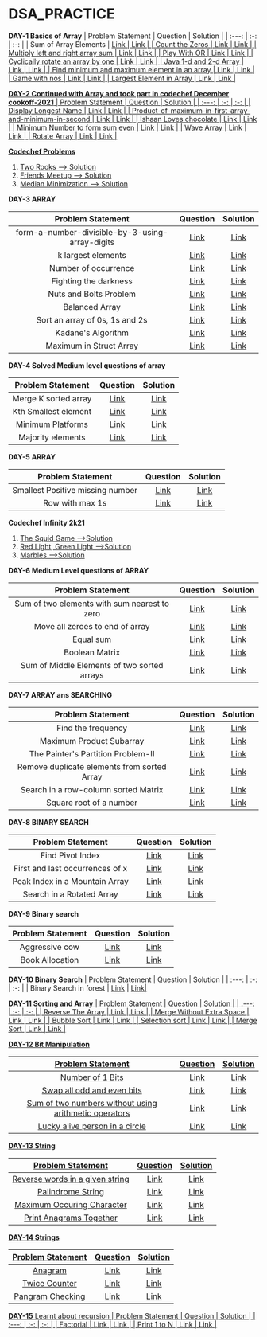 # DSA_PRACTICE
<B>DAY-1
  Basics of Array</B>
| Problem Statement | Question  | Solution  |
| :---:   | :-: | :-: |
| Sum of Array Elements | <a href="https://practice.geeksforgeeks.org/problems/sum-of-array-elements2502/1"> Link | <a href="https://github.com/Gneya/DSA_PRACTICE/blob/main/Array/sum_of_array.java"> Link  |
| Count the Zeros | <a href="https://practice.geeksforgeeks.org/problems/count-the-zeros2550/1"> Link | <a href="https://github.com/Gneya/DSA_PRACTICE/blob/main/Array/count_the_zeros.java"> Link  |
| Multiply left and right array sum | <a href="https://practice.geeksforgeeks.org/problems/multiply-left-and-right-array-sum1555/1"> Link | <a href="https://github.com/Gneya/DSA_PRACTICE/blob/main/Array/multiply_sum.java"> Link  |
| Play With OR | <a href="https://practice.geeksforgeeks.org/problems/play-with-or5515/1"> Link | <a href="https://github.com/Gneya/DSA_PRACTICE/blob/main/Array/play_with_or.java"> Link |
| Cyclically rotate an array by one | <a href="https://practice.geeksforgeeks.org/problems/cyclically-rotate-an-array-by-one2614/1"> Link | <a href="https://github.com/Gneya/DSA_PRACTICE/blob/main/Array/rotate_by_one.java"> Link |
| Java 1-d and 2-d Array | <a href="https://practice.geeksforgeeks.org/problems/java-1-d-and-2-d-array2952/1"> Link | <a href="https://github.com/Gneya/DSA_PRACTICE/blob/main/Array/array.java"> Link |
| Find minimum and maximum element in an array | <a href="https://practice.geeksforgeeks.org/problems/find-minimum-and-maximum-element-in-an-array4428/1"> Link | <a href="https://github.com/Gneya/DSA_PRACTICE/blob/main/Array/max_min_of_array.java"> Link |
| Game with nos | <a href="https://practice.geeksforgeeks.org/problems/game-with-nos3123/1"> Link | <a href="https://github.com/Gneya/DSA_PRACTICE/blob/main/Array/game_with_nos.java"> Link |
| Largest Element in Array | <a href="https://practice.geeksforgeeks.org/problems/largest-element-in-array4009/1"> Link | <a href="https://github.com/Gneya/DSA_PRACTICE/blob/main/Array/largest_in_array.java"> Link |
  
<B>DAY-2
  Continued with Array and took part in codechef December cookoff-2021</B>
  | Problem Statement | Question  | Solution  |
| :---:   | :-: | :-: |
| Display Longest Name | <a href="https://practice.geeksforgeeks.org/problems/display-longest-name0853/1"> Link | <a href="https://github.com/Gneya/DSA_PRACTICE/blob/main/Array/display_longest_name.java"> Link  |
 | Product-of-maximum-in-first-array-and-minimum-in-second | <a href="https://practice.geeksforgeeks.org/problems/product-of-maximum-in-first-array-and-minimum-in-second3943/1"> Link | <a href="https://github.com/Gneya/DSA_PRACTICE/blob/main/Array/product_of_maxmin.java"> Link  |
  | Ishaan Loves chocolate | <a href="https://practice.geeksforgeeks.org/problems/ishaan-loves-chocolates2156/1"> Link | <a href="https://github.com/Gneya/DSA_PRACTICE/blob/main/Array/ishan_loves_chocolate.java"> Link  |
  | Minimum Number to form sum even | <a href="https://practice.geeksforgeeks.org/problems/minimum-number-to-form-the-sum-even0326/1"> Link | <a href="https://github.com/Gneya/DSA_PRACTICE/blob/main/Array/form_sum.java"> Link  |
 | Wave Array | <a href="https://practice.geeksforgeeks.org/problems/wave-array-1587115621/1"> Link | <a href="https://github.com/Gneya/DSA_PRACTICE/blob/main/Array/wave_array.java"> Link  |
   | Rotate Array | <a href="https://practice.geeksforgeeks.org/problems/rotate-array-by-n-elements/0"> Link | <a href="https://github.com/Gneya/DSA_PRACTICE/blob/main/Array/rotate.java"> Link  |
  
  <B>Codechef Problems</B>
  <ol>
    <li><a href="https://www.codechef.com/COOK136C/problems/TWOROOKS">Two Rooks --> <a href="https://github.com/Gneya/DSA_PRACTICE/blob/main/codechef/two_rooks.java">Solution</li>
    <li><a href="https://www.codechef.com/COOK136C/problems/FRIMEET">Friends Meetup --> <a href="https://github.com/Gneya/DSA_PRACTICE/blob/main/codechef/friends_meetup.java">Solution</li>
    <li><a href="https://www.codechef.com/COOK136C/problems/MEDMIN">Median Minimization --> <a href="https://github.com/Gneya/DSA_PRACTICE/blob/main/codechef/median_minimization.java">Solution</a></li>
  </ol>
<b>DAY-3 ARRAY</b>
      
   | Problem Statement | Question  | Solution  |
| :---:   | :-: | :-: |
| form-a-number-divisible-by-3-using-array-digits | <a href="https://practice.geeksforgeeks.org/problems/form-a-number-divisible-by-3-using-array-digits0717/1"> Link | <a href="https://github.com/Gneya/DSA_PRACTICE/blob/main/Array/divsible_by_three.java"> Link  |
 | k largest elements  | <a href="https://practice.geeksforgeeks.org/problems/k-largest-elements4206/1"> Link | <a href="https://github.com/Gneya/DSA_PRACTICE/blob/main/Array/k_largest_elements.java"> Link  |
 | Number of occurrence  | <a href="https://practice.geeksforgeeks.org/problems/number-of-occurrence2259/1"> Link | <a href="https://github.com/Gneya/DSA_PRACTICE/blob/main/Array/number_of_occurrence.java"> Link  |
 | Fighting the darkness  | <a href="https://practice.geeksforgeeks.org/problems/fighting-the-darkness3949/1"> Link | <a href="https://github.com/Gneya/DSA_PRACTICE/blob/main/Array/fighting_the_darkness.java"> Link  |
 | Nuts and Bolts Problem  | <a href="https://practice.geeksforgeeks.org/problems/nuts-and-bolts-problem0431/1"> Link | <a href="https://github.com/Gneya/DSA_PRACTICE/blob/main/Array/nuts_and_bolts.java"> Link  |
 | Balanced Array  | <a href="https://practice.geeksforgeeks.org/problems/balanced-array07200720/1"> Link | <a href="https://github.com/Gneya/DSA_PRACTICE/blob/main/Array/balanced_array.java"> Link  |
 | Sort an array of 0s, 1s and 2s  | <a href="https://practice.geeksforgeeks.org/problems/sort-an-array-of-0s-1s-and-2s4231/1"> Link | <a href="https://github.com/Gneya/DSA_PRACTICE/blob/main/Array/sort_0_1_2.java"> Link  |
 | Kadane's Algorithm  | <a href="https://practice.geeksforgeeks.org/problems/kadanes-algorithm-1587115620/1"> Link | <a href="https://github.com/Gneya/DSA_PRACTICE/blob/main/Array/kadens_algorithm.java"> Link  |
 | Maximum in Struct Array  | <a href="https://practice.geeksforgeeks.org/problems/maximum-in-struct-array/1"> Link | <a href="https://github.com/Gneya/DSA_PRACTICE/blob/main/Array/maximum_in_struct_array.java"> Link  |

<b>DAY-4 Solved Medium level questions of array</b>
      
   | Problem Statement | Question  | Solution  |
| :---:   | :-: | :-: |
| Merge K sorted array | <a href="https://practice.geeksforgeeks.org/problems/merge-k-sorted-arrays/1"> Link | <a href="https://github.com/Gneya/DSA_PRACTICE/blob/main/Array/merged_k_sorted.java"> Link  |
| Kth Smallest element | <a href="https://practice.geeksforgeeks.org/problems/kth-smallest-element5635/1"> Link | <a href="https://github.com/Gneya/DSA_PRACTICE/blob/main/Array/kth_smallest_element.java"> Link  |
| Minimum Platforms | <a href="https://practice.geeksforgeeks.org/problems/minimum-platforms-1587115620/1"> Link | <a href="https://github.com/Gneya/DSA_PRACTICE/blob/main/Array/minimum_platform.java"> Link  |
| Majority elements | <a href="https://practice.geeksforgeeks.org/problems/majority-element-1587115620/1"> Link | <a href="https://github.com/Gneya/DSA_PRACTICE/blob/main/Array/majority_element.java"> Link  |

<b>DAY-5 ARRAY</b>
      
   | Problem Statement | Question  | Solution  |
| :---:   | :-: | :-: |
| Smallest Positive missing number | <a href="https://practice.geeksforgeeks.org/problems/smallest-positive-missing-number-1587115621/1/"> Link | <a href="https://github.com/Gneya/DSA_PRACTICE/blob/main/Array/missing_number.java"> Link  |
| Row with max 1s | <a href="https://practice.geeksforgeeks.org/problems/row-with-max-1s0023/1/"> Link | <a href="https://github.com/Gneya/DSA_PRACTICE/blob/main/Array/row_with_max_one.java"> Link  |

<b>Codechef Infinity 2k21</b>
 <ol>
   <li> <a href="https://www.codechef.com/INFI21C/problems/SQUIDRULE">The Squid Game --></a><a href="https://github.com/Gneya/DSA_PRACTICE/blob/main/codechef/squid_game.java">Solution</a></li>
  <li> <a href="https://www.codechef.com/INFI21C/problems/DOLL">Red Light, Green Light --></a><a href="https://github.com/Gneya/DSA_PRACTICE/blob/main/codechef/red_green_light.java">Solution</a></li>
   <li> <a href="https://www.codechef.com/INFI21C/problems/MARBLE">Marbles --></a><a href="https://github.com/Gneya/DSA_PRACTICE/blob/main/codechef/marbles.java">Solution</a></li>
      </ol>
   
<b>DAY-6 Medium Level questions of ARRAY</b>
      
| Problem Statement | Question  | Solution  |
| :---:   | :-: | :-: |
| Sum of two elements with sum nearest to zero  | <a href="https://practice.geeksforgeeks.org/problems/two-numbers-with-sum-closest-to-zero1737/1"> Link | <a href="https://github.com/Gneya/DSA_PRACTICE/blob/main/Array/nearest_zero.java"> Link  |
| Move all zeroes to end of array  | <a href="https://practice.geeksforgeeks.org/problems/move-all-zeroes-to-end-of-array0751/1"> Link | <a href="https://github.com/Gneya/DSA_PRACTICE/blob/main/Array/move_all_zeros.java"> Link  |
| Equal sum | <a href="https://practice.geeksforgeeks.org/problems/equal-sum0810/1"> Link | <a href="https://github.com/Gneya/DSA_PRACTICE/blob/main/Array/equal_sum.java"> Link  |
| Boolean Matrix | <a href="https://practice.geeksforgeeks.org/problems/boolean-matrix-problem-1587115620/1/"> Link | <a href="https://github.com/Gneya/DSA_PRACTICE/blob/main/Array/boolean_matrix.java"> Link  |
| Sum of Middle Elements of two sorted arrays  | <a href="https://practice.geeksforgeeks.org/problems/sum-of-middle-elements-of-two-sorted-arrays2305/1/"> Link | <a href="https://github.com/Gneya/DSA_PRACTICE/blob/main/Array/sum_of_mid.java"> Link  |

<b>DAY-7 ARRAY ans SEARCHING</b>
      
   | Problem Statement | Question  | Solution  |
| :---:   | :-: | :-: |
| Find the frequency | <a href="https://practice.geeksforgeeks.org/problems/find-the-frequency/1"> Link | <a href="https://github.com/Gneya/DSA_PRACTICE/blob/main/Array/find_frequency.java"> Link  |
| Maximum Product Subarray | <a href="https://practice.geeksforgeeks.org/problems/maximum-product-subarray3604/1"> Link | <a href="https://github.com/Gneya/DSA_PRACTICE/blob/main/Array/maximum_product.java"> Link  |
| The Painter's Partition Problem-II  | <a href="https://practice.geeksforgeeks.org/problems/the-painters-partition-problem1535/1"> Link | <a href="https://github.com/Gneya/DSA_PRACTICE/blob/main/Array/painters_partition.java"> Link  |
| Remove duplicate elements from sorted Array  | <a href="https://practice.geeksforgeeks.org/problems/remove-duplicate-elements-from-sorted-array/1"> Link | <a href="https://github.com/Gneya/DSA_PRACTICE/blob/main/Array/remove_duplicate.java"> Link  |
| Search in a row-column sorted Matrix  | <a href="https://practice.geeksforgeeks.org/problems/search-in-a-matrix-1587115621/1"> Link | <a href="https://github.com/Gneya/DSA_PRACTICE/blob/main/Array/search_in_matrix.java"> Link  |
| Square root of a number  | <a href="https://practice.geeksforgeeks.org/problems/square-root/1"> Link | <a href="https://github.com/Gneya/DSA_PRACTICE/blob/main/Array/square_root.java"> Link  |

<b>DAY-8  BINARY SEARCH</b>
      
   | Problem Statement | Question  | Solution  |
| :---:   | :-: | :-: |
| Find Pivot Index | <a href="https://leetcode.com/problems/find-pivot-index/"> Link | <a href="https://github.com/Gneya/DSA_PRACTICE/blob/main/Binary%20Search/pivot_index..java"> Link  |
| First and last occurrences of x  | <a href="https://practice.geeksforgeeks.org/problems/first-and-last-occurrences-of-x3116/1"> Link | <a href="https://github.com/Gneya/DSA_PRACTICE/blob/main/Binary%20Search/first_and_last_occurence.java"> Link  |
| Peak Index in a Mountain Array | <a href="https://leetcode.com/problems/peak-index-in-a-mountain-array/"> Link | <a href="https://github.com/Gneya/DSA_PRACTICE/blob/main/Binary%20Search/peak_in_mountain.java"> Link  |
| Search in a Rotated Array  | <a href="https://practice.geeksforgeeks.org/problems/search-in-a-rotated-array4618/1#"> Link | <a href="https://github.com/Gneya/DSA_PRACTICE/blob/main/Binary%20Search/search_in_rotated.java"> Link  |

<b>DAY-9 Binary search</b>
      
   | Problem Statement | Question  | Solution  |
| :---:   | :-: | :-: |
| Aggressive cow  | <a href="https://www.codingninjas.com/codestudio/problems/aggressive-cows_1082559"> Link | <a href="https://github.com/Gneya/DSA_PRACTICE/blob/main/Binary%20Search/aggressive_cow.java"> Link  |
| Book Allocation | <a href="https://www.codingninjas.com/codestudio/problems/allocate-books_1090540?leftPanelTab=0"> Link | <a href="https://github.com/Gneya/DSA_PRACTICE/blob/main/Binary%20Search/book_allocation.java"> Link  |

<b>DAY-10 Binary Search</b>
| Problem Statement | Question  | Solution  |
| :---:   | :-: | :-: |
| Binary Search in forest | <a href="https://practice.geeksforgeeks.org/problems/ffd66b6a0bf7cefb9987fa455974b6ea5695709e/1/"> Link</a> | <a href="https://github.com/Gneya/DSA_PRACTICE/blob/main/Binary%20Search/search_in_forest.java"> Link|
      
<b>DAY-11 Sorting and Array</b>
| Problem Statement | Question  | Solution  |
| :---:   | :-: | :-: |
| Reverse The Array | <a href="https://www.codingninjas.com/codestudio/problems/reverse-the-array_1262298"> Link | <a href="https://github.com/Gneya/DSA_PRACTICE/blob/main/Array/reverse_array.java"> Link  |
| Merge Without Extra Space  | <a href="https://practice.geeksforgeeks.org/problems/merge-two-sorted-arrays-1587115620/1#"> Link | <a href="https://github.com/Gneya/DSA_PRACTICE/blob/main/Array/merge_without_space.java"> Link  |
| Bubble Sort | <a href="https://practice.geeksforgeeks.org/problems/bubble-sort/1"> Link | <a href="https://github.com/Gneya/DSA_PRACTICE/blob/main/sorting/bubble_sort.java"> Link  |
| Selection sort | <a href="https://practice.geeksforgeeks.org/problems/selection-sort/1"> Link | <a href="https://github.com/Gneya/DSA_PRACTICE/blob/main/sorting/selection_sort.java"> Link  |
| Merge Sort | <a href="https://practice.geeksforgeeks.org/problems/merge-sort/1"> Link | <a href="https://github.com/Gneya/DSA_PRACTICE/blob/main/sorting/merge_sort.java"> Link  |

<b>DAY-12 Bit Manipulation</b>
      
| Problem Statement | Question  | Solution  |
| :---:   | :-: | :-: |
| Number of 1 Bits  | <a href="https://practice.geeksforgeeks.org/problems/set-bits0143/1/"> Link | <a href="https://github.com/Gneya/DSA_PRACTICE/blob/main/Bit%20Manipulation/number_of_ones.java"> Link  |
| Swap all odd and even bits  | <a href="https://practice.geeksforgeeks.org/problems/swap-all-odd-and-even-bits-1587115621/1/"> Link | <a href="https://github.com/Gneya/DSA_PRACTICE/blob/main/Bit%20Manipulation/swap_odd_even.java"> Link  |
| Sum of two numbers without using arithmetic operators  | <a href="https://practice.geeksforgeeks.org/problems/sum-of-two-numbers-without-using-arithmetic-operators/1"> Link | <a href="https://github.com/Gneya/DSA_PRACTICE/blob/main/Bit%20Manipulation/sum_of_two.java"> Link  |
| Lucky alive person in a circle  | <a href="https://practice.geeksforgeeks.org/problems/lucky-alive-person-in-a-circle1229/1"> Link | <a href="https://github.com/Gneya/DSA_PRACTICE/blob/main/Bit%20Manipulation/lucky_alive.java"> Link  |

<b>DAY-13 String</b>
      
| Problem Statement | Question  | Solution  |
| :---:   | :-: | :-: |
| Reverse words in a given string  | <a href="https://practice.geeksforgeeks.org/problems/reverse-words-in-a-given-string5459/1"> Link | <a href="https://github.com/Gneya/DSA_PRACTICE/blob/main/String/reverse_words.java"> Link  |
| Palindrome String  | <a href="https://practice.geeksforgeeks.org/problems/palindrome-string0817/1"> Link | <a href="https://github.com/Gneya/DSA_PRACTICE/blob/main/String/palindrome.java"> Link  |
| Maximum Occuring Character  | <a href="https://practice.geeksforgeeks.org/problems/maximum-occuring-character-1587115620/1/"> Link | <a href="https://github.com/Gneya/DSA_PRACTICE/blob/main/String/maximum_occurence.java"> Link  |
| Print Anagrams Together  | <a href="https://practice.geeksforgeeks.org/problems/print-anagrams-together/1/"> Link | <a href="https://github.com/Gneya/DSA_PRACTICE/blob/main/String/anagrams.java"> Link  |

<b>DAY-14 Strings</b>
      
| Problem Statement | Question  | Solution  |
| :---:   | :-: | :-: |
| Anagram | <a href="https://practice.geeksforgeeks.org/problems/anagram-1587115620/1/"> Link | <a href="https://github.com/Gneya/DSA_PRACTICE/blob/main/String/anagram.java"> Link  |
| Twice Counter | <a href="https://practice.geeksforgeeks.org/problems/twice-counter4236/1/"> Link | <a href="https://github.com/Gneya/DSA_PRACTICE/blob/main/String/twice_counter.java"> Link  |
| Pangram Checking  | <a href="https://practice.geeksforgeeks.org/problems/pangram-checking-1587115620/1/"> Link | <a href="https://github.com/Gneya/DSA_PRACTICE/blob/main/String/pangram.java"> Link  |

<b>DAY-15</b>
      Learnt about recursion
 | Problem Statement | Question  | Solution  |
| :---:   | :-: | :-: |
| Factorial | <a href="https://practice.geeksforgeeks.org/problems/factorial5739/1"> Link | <a href="https://github.com/Gneya/DSA_PRACTICE/blob/main/Recursion/factorial.java"> Link  |
| Print 1 to N | <a href="https://practice.geeksforgeeks.org/problems/print-1-to-n-without-using-loops3621/1"> Link | <a href="https://github.com/Gneya/DSA_PRACTICE/blob/main/Recursion/print_1_to_n.java"> Link  |
